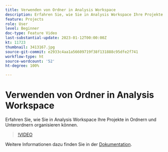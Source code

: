 ```yaml
---
title: Verwenden von Ordner in Analysis Workspace
description: Erfahren Sie, wie Sie in Analysis Workspace Ihre Projekte in Ordnern und Unterordnern organisieren können.
feature: Projects
role: User
level: Beginner
doc-type: Feature Video
last-substantial-update: 2023-01-12T00:00:00Z
kt: 11723
thumbnail: 3413167.jpg
source-git-commit: e2933c4aa1a56609719f38f131888c95dfe2f741
workflow-type: ht
source-wordcount: '52'
ht-degree: 100%

---
```



# Verwenden von Ordner in Analysis Workspace

Erfahren Sie, wie Sie in Analysis Workspace Ihre Projekte in Ordnern und Unterordnern organisieren können.

>[!VIDEO](https://video.tv.adobe.com/v/3413167/?quality=12&learn=on)

Weitere Informationen dazu finden Sie in der [Dokumentation](https://experienceleague.adobe.com/docs/analytics/analyze/analysis-workspace/build-workspace-project/workspace-folders/about-folders.html?lang=de).
